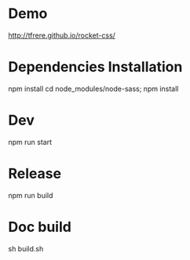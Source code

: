 Demo
=========================

http://tfrere.github.io/rocket-css/

Dependencies Installation
=========================
npm install
cd node_modules/node-sass; npm install

Dev
===
npm run start

Release
=======
npm run build

Doc build
=======

sh build.sh

